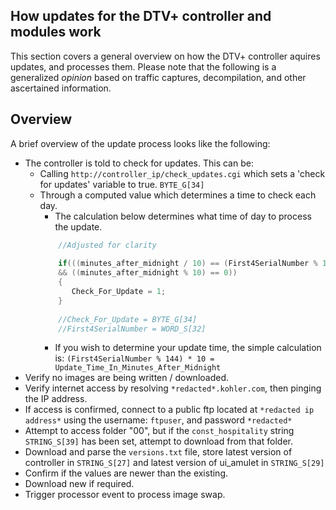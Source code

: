 ## How updates for the DTV+ controller and modules work 
This section covers a general overview on how the DTV+ controller aquires updates, and processes them.
Please note that the following is a generalized *opinion* based on traffic captures, decompilation, and other ascertained information.

Overview
------ 
A brief overview of the update process looks like the following:
+ The controller is told to check for updates. This can be:
  + Calling  `http://controller_ip/check_updates.cgi` which sets a 'check for updates' variable to true. `BYTE_G[34]`
  + Through a computed value which determines a time to check each day.
    + The calculation below determines what time of day to process the update.
     ```cpp  
         //Adjusted for clarity
         
         if(((minutes_after_midnight / 10) == (First4SerialNumber % 144)) 
         && ((minutes_after_midnight % 10) == 0))
         {
            Check_For_Update = 1;
         }
         
         //Check_For_Update = BYTE_G[34] 
         //First4SerialNumber = WORD_S[32]
     ```
    + If you wish to determine your update time, the simple calculation is: `(First4SerialNumber % 144) * 10 = Update_Time_In_Minutes_After_Midnight`
+ Verify no images are being written / downloaded. 
+ Verify internet access by resolving `*redacted*.kohler.com`, then pinging the IP address.
+ If access is confirmed, connect to a public ftp located at `*redacted ip address*` using the username: `ftpuser`, and password `*redacted*`
+ Attempt to access folder "00", but if the `const_hospitality` string `STRING_S[39]` has been set, attempt to download from that folder.
+ Download and parse the `versions.txt` file, store latest version of controller in `STRING_S[27]` and latest version of ui_amulet in `STRING_S[29]`
+ Confirm if the values are newer than the existing.
+ Download new if required.
+ Trigger processor event to process image swap.
